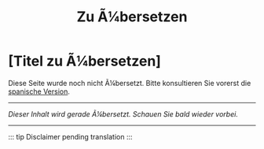 ﻿---
title: [Zu Ã¼bersetzen]
---

<!-- TODO: translation missing - German version -->

# [Titel zu Ã¼bersetzen]

Diese Seite wurde noch nicht Ã¼bersetzt. Bitte konsultieren Sie vorerst die [spanische Version](/es/mitos-miedos).

---

*Dieser Inhalt wird gerade Ã¼bersetzt. Schauen Sie bald wieder vorbei.*

---

::: tip
Disclaimer pending translation
:::

